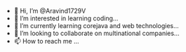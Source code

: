 - 👋 Hi, I’m @Aravind1729V
- 👀 I’m interested in learning coding...
- 🌱 I’m currently learning corejava and web technologies...
- 💞️ I’m looking to collaborate on multinational companies...
- 📫 How to reach me ...

<!---
Aravind1729V/Aravind1729V is a ✨ special ✨ repository because its `README.md` (this file) appears on your GitHub profile.
You can click the Preview link to take a look at your changes.
--->
